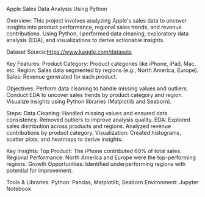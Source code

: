Apple Sales Data Analysis Using Python

Overview:
This project involves analyzing Apple's sales data to uncover insights into product performance, regional sales trends, and revenue contributions. Using Python, I performed data cleaning, exploratory data analysis (EDA), and visualizations to derive actionable insights.

Dataset
Source:https://www.kaggle.com/datasets

Key Features:
Product Category: Product categories like iPhone, iPad, Mac, etc.
Region: Sales data segmented by regions (e.g., North America, Europe).
Sales: Revenue generated for each product.

Objectives:
Perform data cleaning to handle missing values and outliers.
Conduct EDA to uncover sales trends by product category and region.
Visualize insights using Python libraries (Matplotlib and Seaborn).

Steps:
Data Cleaning:
Handled missing values and ensured data consistency.
Removed outliers to improve analysis quality.
EDA:
Explored sales distribution across products and regions.
Analyzed revenue contributions by product category.
Visualization:
Created histograms, scatter plots, and heatmaps to derive insights.

Key Insights:
Top Product: The iPhone contributed 60% of total sales.
Regional Performance: North America and Europe were the top-performing regions.
Growth Opportunities: Identified underperforming regions with potential for improvement.

Tools & Libraries:
Python: Pandas, Matplotlib, Seaborn
Environment: Jupyter Notebook
